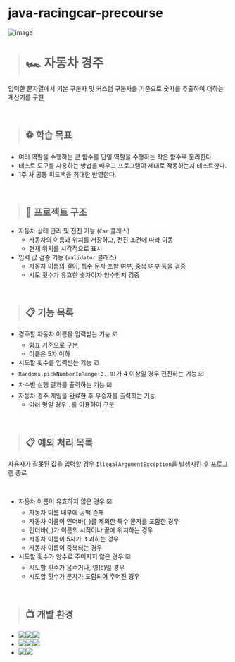 # java-racingcar-precourse

![image](https://github.com/user-attachments/assets/7e5f21c4-fd8f-421f-bf5a-a0e75116beb7)

> # 🏎️ 자동차 경주
입력한 문자열에서 기본 구분자 및 커스텀 구분자를 기준으로 숫자를 추출하여 더하는 계산기를 구현

<br>

> ## ⚽ 학습 목표
- 여러 역할을 수행하는 큰 함수를 단일 역할을 수행하는 작은 함수로 분리한다.
- 테스트 도구를 사용하는 방법을 배우고 프로그램이 제대로 작동하는지 테스트한다.
- 1주 차 공통 피드백을 최대한 반영한다.

<br>

> ## 🧬 프로젝트 구조
- 자동차 상태 관리 및 전진 기능 (`Car` 클래스)
  - 자동차의 이름과 위치를 저장하고, 전진 조건에 따라 이동
  - 현재 위치를 시각적으로 표시
- 입력 값 검증 기능 (`Validator` 클래스)
  - 자동차 이름의 길이, 특수 문자 포함 여부, 중복 여부 등을 검증
  - 시도 횟수가 유효한 숫자이자 양수인지 검증

<br>

> ## 📋 기능 목록
- 경주할 자동차 이름을 입력받는 기능 ☑️
  - 쉼표 기준으로 구분
  - 이름은 5자 이하
- 시도할 횟수를 입력받는 기능 ☑️
- `Randoms.pickNumberInRange(0, 9)`가 4 이상일 경우 전진하는 기능 ☑️
- 차수별 실행 결과를 출력하는 기능 ☑️
- 자동차 경주 게임을 완료한 후 우승자를 출력하는 기능
  - 여러 명일 경우 `,`를 이용하여 구분

<br>

> ## 📋 예외 처리 목록
사용자가 잘못된 값을 입력할 경우 `IllegalArgumentException`을 발생시킨 후 프로그램 종료

<br>

 - 자동차 이름이 유효하지 않은 경우 ☑️
   - 자동차 이름 내부에 공백 존재
   - 자동차 이름이 언더바(`_`)를 제외한 특수 문자를 포함한 경우
   - 언더바(`_`)가 이름의 시작이나 끝에 위치하는 경우
   - 자동차 이름이 5자가 초과하는 경우
   - 자동차 이름이 중복되는 경우
 - 시도할 횟수가 양수로 주어지지 않은 경우 ☑️
   - 시도할 횟수가 음수거나, 영(`0`)일 경우
   - 시도할 횟수가 문자가 포함되어 주어진 경우

<br>

> ## 📺 개발 환경
- <img src="https://img.shields.io/badge/Build-%23121011?style=for-the-badge"><img src="https://img.shields.io/badge/Gradle-02303A?style=for-the-badge&logo=Gradle&logoColor=white"><img src="https://img.shields.io/badge/8.7-515151?style=for-the-badge">
- <img src="https://img.shields.io/badge/Language-%23121011?style=for-the-badge"><img src="https://img.shields.io/badge/java-%23ED8B00?style=for-the-badge&logo=openjdk&logoColor=white"><img src="https://img.shields.io/badge/21-515151?style=for-the-badge">
- <img src="https://img.shields.io/badge/Project Encoding-%23121011?style=for-the-badge"><img src="https://img.shields.io/badge/UTF 8-EA2328?style=for-the-badge">
